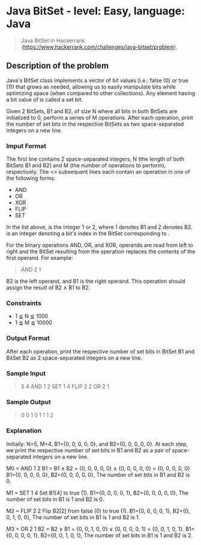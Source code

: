 # Java BitSet - level: Easy, language: Java
> Java BitSet in Hackerrank (https://www.hackerrank.com/challenges/java-bitset/problem).


## Description of the problem
Java's BitSet class implements a vector of bit values (i.e.: false (0) or true (1)) that grows as needed, allowing us to easily manipulate bits while optimizing space (when compared to other collections).
Any element having a bit value of  is called a set bit.

Given 2 BitSets, B1 and B2, of size N where all bits in both BitSets are initialized to 0, perform a series of M operations.
After each operation, print the number of set bits in the respective BitSets as two space-separated integers on a new line.

### Imput Format
The first line contains 2 space-separated integers, N (the length of both BitSets B1 and B2) and M (the number of operations to perform), respectively.
The <> subsequent lines each contain an operation in one of the following forms:
* AND <set> <set>
* OR <set> <set>
* XOR <set> <set>
* FLIP <set> <index>
* SET <set> <index>

In the list above, <set> is the integer 1 or 2, where 1 denotes B1 and 2 denotes B2.
<index> is an integer denoting a bit's index in the BitSet corresponding to <set>.

For the binary operations AND, OR, and XOR, operands are read from left to right and the BitSet resulting from the operation replaces the contents of the first operand.
For example:
> AND 2 1

B2 is the left operand, and B1 is the right operand.
This operation should assign the result of B2 ∧ B1 to B2.

### Constraints
* 1 ≦ N ≦ 1000
* 1 ≦ M ≦ 10000

### Output Format
After each operation, print the respective number of set bits in BitSet B1 and BitSet B2 as 2 space-separated integers on a new line.

### Sample Input
> 5 4
> AND 1 2
> SET 1 4
> FLIP 2 2
> OR 2 1

### Sample Output
> 0 0
> 1 0
> 1 1
> 1 2

### Explanation
Initially: N=5, M=4, B1={0, 0, 0, 0, 0}, and B2={0, 0, 0, 0, 0}.
At each step, we print the respective number of set bits in B1 and B2 as a pair of space-separated integers on a new line.

M0 = AND 1 2
B1 = B1 ∧ B2 = {0, 0, 0, 0, 0} ∧ {0, 0, 0, 0, 0} = {0, 0, 0, 0, 0}
B1={0, 0, 0, 0, 0}, B2={0, 0, 0, 0, 0}, 
The number of set bits in B1 and B2 is 0.

M1 = SET 1 4
Set B1[4] to true (1).
B1={0, 0, 0, 0, 1}, B2={0, 0, 0, 0, 0}, 
The number of set bits in B1 is 1 and B2 is 0.

M2 = FLIP 2 2
Flip B2[2] from false (0) to true (1).
B1={0, 0, 0, 0, 1}, B2={0, 0, 1, 0, 0}, 
The number of set bits in B1 is 1 and B2 is 1.

M3 = OR 2 1
B2 = B2 ∨ B1 = {0, 0, 1, 0, 0} ∨ {0, 0, 0, 0, 1} = {0, 0, 1, 0, 1}.
B1={0, 0, 0, 0, 1}, B2={0, 0, 1, 0, 1}, 
The number of set bits in B1 is 1 and B2 is 2.
